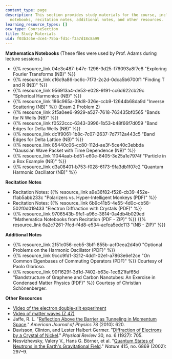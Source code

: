```yaml
---
content_type: page
description: This section provides study materials for the course, including Mathematica
  notebooks, recitation notes, additional notes, and other resources.
learning_resource_types: []
ocw_type: CourseSection
title: Study Materials
uid: f03b3c6e-dce4-75ba-fd1c-f3a7d18c8a99
---
```


**Mathematica Notebooks** (These files were used by Prof. Adams during lecture sessions.)

*   {{% resource_link 04e3c487-b47e-1296-3d25-f76093a8f7e8 "Exploring Fourier Transforms (NB)" %}}
*   {{% resource_link c16c9a86-bc6c-7f73-2c2d-0dca5b6700f1 "Finding T and R (NB)" %}}
*   {{% resource_link 956913a4-de53-e028-9191-cc6d622cb29c "Spherical Harmonics (NB)" %}}
*   {{% resource_link 186c965a-39d8-326e-ccb9-12644b68da9d "Inverse Scattering (NB)" %}} (Exam 2 Problem 2)
*   {{% resource_link 2f5a0ee6-9929-a527-7618-763435bf0565 "Bands for N Wells (NB)" %}}
*   {{% resource_link f0522ccc-6343-3996-1b53-b48f66f7d059 "Band Edges for Delta Wells (NB)" %}}
*   {{% resource_link dc1f9061-1b8c-7c07-2637-7d7712a443c5 "Band Edges for Delta Lattice (NB)" %}}
*   {{% resource_link 85440c06-cc80-112d-ae3f-5ce40c3ebbda "Gaussian Wave Packet with Time Dependence (NB)" %}}
*   {{% resource_link 11044aab-bd51-e60e-8405-3e25a1e7974f "Particle in a Box Example (NB)" %}}
*   {{% resource_link d3a08401-b753-f028-6173-9fa3db1f07c2 "Quantum Harmonic Oscillator (NB)" %}}

**Recitation Notes**

*   Recitation Notes: {{% resource_link a9e36f82-f528-cb39-452e-f1ab5abb233c "Polarizers vs. Hyper-Intelligent Monkeys (PDF)" %}}
*   Recitation Notes: {{% resource_link 6b9c41b5-4e55-4d0c-cb58-502f0d019433 "Electron Diffraction with Crystals (PDF)" %}}
*   {{% resource_link 9706543b-9fe1-a96c-3814-0a4db4b029ed "Mathematica Notebooks from Recitation (PDF - ZIP)" %}} {{% resource_link 6a2c7261-7fcd-f4d8-e534-acfca5edc113 "(NB - ZIP)" %}}

**Additional Notes**

*   {{% resource_link 2f51c056-ceb5-3bff-855b-acf0eea2d4b0 "Optional Problems on the Harmonic Oscillator (PDF)" %}}
*   {{% resource_link 9ccc9fd1-3212-4dd1-02e1-a7863e6e12ce "On Common Eigenbases of Commuting Operators (PDF)" %}} Courtesy of Paolo Glorioso.
*   {{% resource_link 90f1629f-3d1d-7402-b63e-1ec821faf65d "Bandstructure of Graphene and Carbon Nanotubes: An Exercise in Condensed Matter Physics (PDF)" %}} Courtesy of Christian Schönenberger.

**Other Resources**

*   [Video of the electron double-slit experiment](https://www.youtube.com/watch?v=jvO0P5-SMxk)
*   [Video of matter waves (Z 47)](http://tsgphysics.mit.edu/front/?page=demo.php&letnum=Z%2047)
*   Jaffe, R. L. "[Reflection Above the Barrier as Tunneling in Momentum Space](http://dx.doi.org/10.1119/1.3298428)." _American Journal of Physics_ 78 (2010): 620.
*   Davisson, Clinton, and Lester Halbert Germer. "[Diffraction of Electrons by a Crystal of Nickel](http://prola.aps.org/abstract/PR/v30/i6/p705_1)." _Physical Review_ 30, no. 6 (1927): 705.
*   Nesvizhevsky, Valery V., Hans G. Börner, et al. "[Quantum States of Neutrons in the Earth's Gravitational Field](http://dx.doi.org/10.1038/415297a)." _Nature_ 415, no. 6869 (2002): 297–9.